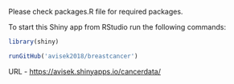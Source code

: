 Please check packages.R file for required packages.


To start this Shiny app from RStudio run the following commands:


```r
library(shiny)

runGitHub('avisek2018/breastcancer')
```
URL - https://avisek.shinyapps.io/cancerdata/
